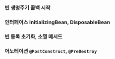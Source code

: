 ### 빈 생명주기 콜백 시작





### 인터페이스 InitializingBean, DisposableBean





### 빈 등록 초기화, 소멸 메서드





### 어노테이션 `@PostConstruct`, `@PreDestroy`



